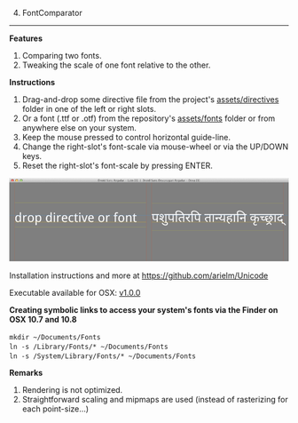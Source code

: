 4. FontComparator
--------------

**Features**

1. Comparing two fonts.
2. Tweaking the scale of one font relative to the other.

**Instructions**

1. Drag-and-drop some directive file from the project's [assets/directives](assets/directives) folder in one of the left or right slots.
2. Or a font (.ttf or .otf) from the repository's [assets/fonts](https://github.com/arielm/Unicode/tree/master/fonts) folder or from anywhere else on your system.
3. Keep the mouse pressed to control horizontal guide-line.
4. Change the right-slot's font-scale via mouse-wheel or via the UP/DOWN keys.
5. Reset the right-slot's font-scale by pressing ENTER.

![Screenshot](screenshot.png)

Installation instructions and more at https://github.com/arielm/Unicode  

Executable available for OSX: [v1.0.0](https://github.com/arielm/Unicode/releases/download/v1.0.0/Unicode-1.0.0.zip)

**Creating symbolic links to access your system's fonts via the Finder on OSX 10.7 and 10.8**

`mkdir ~/Documents/Fonts`  
`ln -s /Library/Fonts/* ~/Documents/Fonts`  
`ln -s /System/Library/Fonts/* ~/Documents/Fonts`  

**Remarks**

1. Rendering is not optimized.
2. Straightforward scaling and mipmaps are used (instead of rasterizing for each point-size...)
